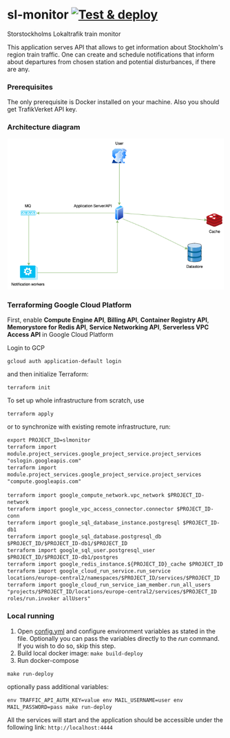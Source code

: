 # sl-monitor [![Test & deploy](https://github.com/adikm/sl-monitor/actions/workflows/github-ci.yml/badge.svg)](https://github.com/adikm/sl-monitor/actions/workflows/github-ci.yml)

Storstockholms Lokaltrafik train monitor

This application serves API that allows to get information about Stockholm's region train traffic.
One can create and schedule notifications that inform about departures from chosen station and potential disturbances,
if there are any.

### Prerequisites

The only prerequisite is Docker installed on your machine. Also you should get TrafikVerket API key.

### Architecture diagram

![Diagram](architecture.png)

### Terraforming Google Cloud Platform

First, enable **Compute Engine API**, **Billing API**, **Container Registry API**,  **Memorystore for Redis API**,  **Service Networking API**,  **Serverless VPC Access API** in Google Cloud Platform


Login to GCP

```shell
gcloud auth application-default login
```

and then initialize Terraform:

```shell
terraform init
```

To set up whole infrastructure from scratch, use
```shell
terraform apply
```

or to synchronize with existing remote infrastructure, run:

```shell
export PROJECT_ID=slmonitor
terraform import module.project_services.google_project_service.project_services "oslogin.googleapis.com"
terraform import module.project_services.google_project_service.project_services "compute.googleapis.com"

terraform import google_compute_network.vpc_network $PROJECT_ID-network
terraform import google_vpc_access_connector.connector $PROJECT_ID-conn
terraform import google_sql_database_instance.postgresql $PROJECT_ID-db1
terraform import google_sql_database.postgresql_db $PROJECT_ID/$PROJECT_ID-db1/$PROJECT_ID
terraform import google_sql_user.postgresql_user $PROJECT_ID/$PROJECT_ID-db1/postgres
terraform import google_redis_instance.${PROJECT_ID}_cache $PROJECT_ID
terraform import google_cloud_run_service.run_service locations/europe-central2/namespaces/$PROJECT_ID/services/$PROJECT_ID
terraform import google_cloud_run_service_iam_member.run_all_users "projects/$PROJECT_ID/locations/europe-central2/services/$PROJECT_ID roles/run.invoker allUsers"

```

### Local running

1. Open [config.yml](config.yml) and configure environment variables as stated in the file.
   Optionally you can pass the variables directly to the _run_ command. If you wish to do so, skip this step.
2. Build local docker image: ```make build-deploy```
3. Run docker-compose

```shell
make run-deploy
```

optionally pass additional variables:

```shell 
env TRAFFIC_API_AUTH_KEY=value env MAIL_USERNAME=user env MAIL_PASSWORD=pass make run-deploy
```

All the services will start and the application should be accessible under the following
link: ```http://localhost:4444```